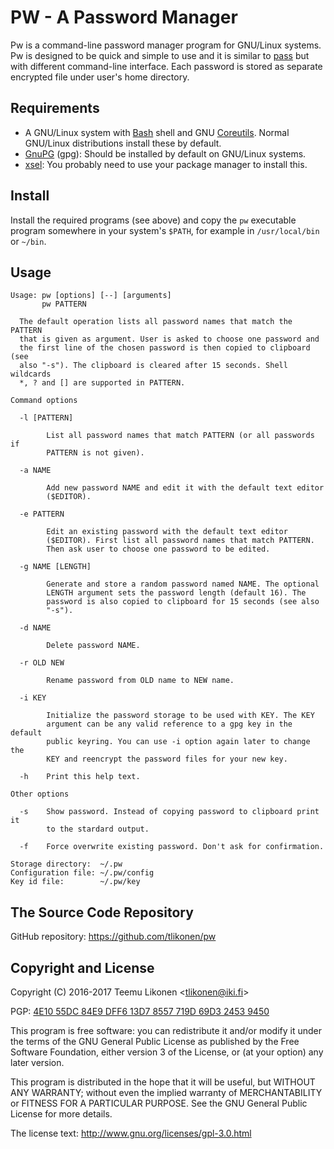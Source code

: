 PW - A Password Manager
=======================

Pw is a command-line password manager program for GNU/Linux systems. Pw
is designed to be quick and simple to use and it is similar to [pass][]
but with different command-line interface. Each password is stored as
separate encrypted file under user's home directory.

[pass]: https://www.passwordstore.org/


Requirements
------------

  * A GNU/Linux system with [Bash][] shell and GNU [Coreutils][]. Normal
    GNU/Linux distributions install these by default.
  * [GnuPG][] (gpg): Should be installed by default on GNU/Linux
    systems.
  * [xsel][]: You probably need to use your package manager to install
    this.

[Bash]:      https://www.gnu.org/software/bash/
[Coreutils]: https://www.gnu.org/software/coreutils/coreutils.html
[GnuPG]:     https://gnupg.org/
[xsel]:      http://www.vergenet.net/~conrad/software/xsel/


Install
-------

Install the required programs (see above) and copy the `pw` executable
program somewhere in your system's `$PATH`, for example in
`/usr/local/bin` or `~/bin`.


Usage
-----

    Usage: pw [options] [--] [arguments]
           pw PATTERN

      The default operation lists all password names that match the PATTERN
      that is given as argument. User is asked to choose one password and
      the first line of the chosen password is then copied to clipboard (see
      also "-s"). The clipboard is cleared after 15 seconds. Shell wildcards
      *, ? and [] are supported in PATTERN.

    Command options

      -l [PATTERN]

            List all password names that match PATTERN (or all passwords if
            PATTERN is not given).

      -a NAME

            Add new password NAME and edit it with the default text editor
            ($EDITOR).

      -e PATTERN

            Edit an existing password with the default text editor
            ($EDITOR). First list all password names that match PATTERN.
            Then ask user to choose one password to be edited.

      -g NAME [LENGTH]

            Generate and store a random password named NAME. The optional
            LENGTH argument sets the password length (default 16). The
            password is also copied to clipboard for 15 seconds (see also
            "-s").

      -d NAME

            Delete password NAME.

      -r OLD NEW

            Rename password from OLD name to NEW name.

      -i KEY

            Initialize the password storage to be used with KEY. The KEY
            argument can be any valid reference to a gpg key in the default
            public keyring. You can use -i option again later to change the
            KEY and reencrypt the password files for your new key.

      -h    Print this help text.

    Other options

      -s    Show password. Instead of copying password to clipboard print it
            to the stardard output.

      -f    Force overwrite existing password. Don't ask for confirmation.

    Storage directory:  ~/.pw
    Configuration file: ~/.pw/config
    Key id file:        ~/.pw/key


The Source Code Repository
--------------------------

GitHub repository: <https://github.com/tlikonen/pw>


Copyright and License
---------------------

Copyright (C) 2016-2017 Teemu Likonen <<tlikonen@iki.fi>>

PGP: [4E10 55DC 84E9 DFF6 13D7 8557 719D 69D3 2453 9450][PGP]

This program is free software: you can redistribute it and/or modify it
under the terms of the GNU General Public License as published by the
Free Software Foundation, either version 3 of the License, or (at your
option) any later version.

This program is distributed in the hope that it will be useful, but
WITHOUT ANY WARRANTY; without even the implied warranty of
MERCHANTABILITY or FITNESS FOR A PARTICULAR PURPOSE. See the GNU General
Public License for more details.

The license text: <http://www.gnu.org/licenses/gpl-3.0.html>

[PGP]: http://www.iki.fi/tlikonen/pgp-key.asc

